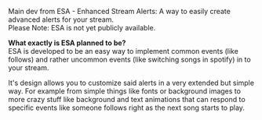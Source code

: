 Main dev from ESA - Enhanced Stream Alerts: A way to easily create advanced alerts for your stream.</br>
Please Note: ESA is not yet publicly available.

**What exactly is ESA planned to be?**</br>
ESA is developed to be an easy way to implement common events (like follows)
and rather uncommon events (like switching songs in spotify) in to your stream. 

It's design allows you to customize said alerts in a very extended but simple way.
For example from simple things like fonts or background images to more crazy stuff
like background and text animations that can respond to specific events like 
someone follows right as the next song starts to play.


<!---
RandomTimeLP/RandomTimeLP is a ✨ special ✨ repository because its `README.md` (this file) appears on your GitHub profile.
You can click the Preview link to take a look at your changes.
--->
